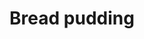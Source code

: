 ---
index: 31
title: Bread pudding
product: bread
book: The complete nose to tail
page: 176
dish: desert
tags:
-
sub:
-
fresh:
  - item:
    quantity:
    unit:
stock:
  - item:
    quantity:
    unit:
basic:
-
directions:
-
info:
source:
    title:
    url: 
---